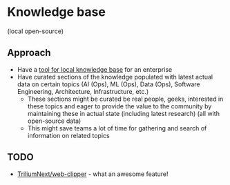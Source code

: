 # Knowledge base

(local open-source)



## Approach

- Have a [tool for local knowledge base](/product/features/knowledge-base/knowledge-base-tools) for an enterprise
- Have curated sections of the knowledge populated with latest actual data on certain topics (AI (Ops), ML (Ops), Data (Ops), Software Engineering, Architecture, Infrastructure, etc.)
    - These sections might be curated be real people, geeks, interested in these topics and eager to provide the value to the community by maintaining these in actual state (including latest research) (all with open-source data)
    - This might save teams a lot of time for gathering and search of information on related topics


## TODO

- [TriliumNext/web-clipper](https://github.com/TriliumNext/web-clipper) - what an awesome feature!